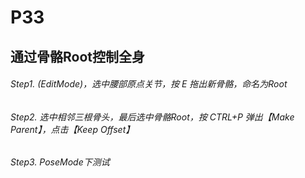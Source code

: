 # P33

## 通过骨骼Root控制全身

###### Step1. (EditMode)，选中腰部原点关节，按 E 拖出新骨骼，命名为Root

###### Step2. 选中相邻三根骨头，最后选中骨骼Root，按 CTRL+P 弹出【Make Parent】，点击【Keep Offset】

###### Step3. PoseMode下测试
